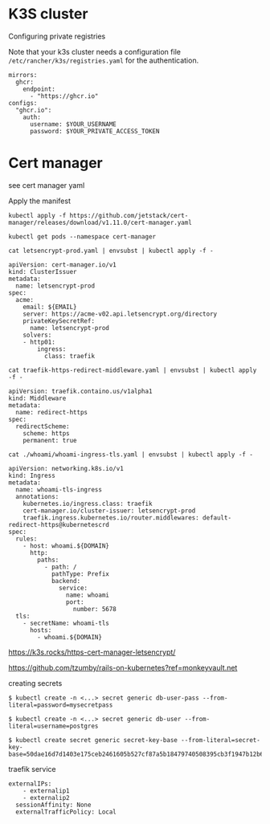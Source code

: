 # K3S cluster

Configuring private registries

Note that your k3s cluster needs a configuration file `/etc/rancher/k3s/registries.yaml` for the authentication.
```
mirrors:
  ghcr:
    endpoint:
      - "https://ghcr.io"
configs:
  "ghcr.io":
    auth:
      username: $YOUR_USERNAME
      password: $YOUR_PRIVATE_ACCESS_TOKEN
```

# Cert manager
see cert manager yaml

Apply the manifest
```
kubectl apply -f https://github.com/jetstack/cert-manager/releases/download/v1.11.0/cert-manager.yaml
```
```
kubectl get pods --namespace cert-manager
```
```
cat letsencrypt-prod.yaml | envsubst | kubectl apply -f -
```


```
apiVersion: cert-manager.io/v1
kind: ClusterIssuer
metadata:
  name: letsencrypt-prod
spec:
  acme:
    email: ${EMAIL}
    server: https://acme-v02.api.letsencrypt.org/directory
    privateKeySecretRef:
      name: letsencrypt-prod
    solvers:
    - http01:
        ingress:
          class: traefik
```

```
cat traefik-https-redirect-middleware.yaml | envsubst | kubectl apply -f -
```
```
apiVersion: traefik.containo.us/v1alpha1
kind: Middleware
metadata:
  name: redirect-https
spec:
  redirectScheme:
    scheme: https
    permanent: true
```  
```
cat ./whoami/whoami-ingress-tls.yaml | envsubst | kubectl apply -f -
```
```
apiVersion: networking.k8s.io/v1
kind: Ingress
metadata:
  name: whoami-tls-ingress
  annotations:
    kubernetes.io/ingress.class: traefik
    cert-manager.io/cluster-issuer: letsencrypt-prod
    traefik.ingress.kubernetes.io/router.middlewares: default-redirect-https@kubernetescrd
spec:
  rules:
    - host: whoami.${DOMAIN}
      http:
        paths:
          - path: /
            pathType: Prefix
            backend:
              service:
                name: whoami
                port:
                  number: 5678
  tls:
    - secretName: whoami-tls
      hosts:
        - whoami.${DOMAIN}
```

https://k3s.rocks/https-cert-manager-letsencrypt/

https://github.com/tzumby/rails-on-kubernetes?ref=monkeyvault.net


creating secrets
```
$ kubectl create -n <...> secret generic db-user-pass --from-literal=password=mysecretpass
```
```
$ kubectl create -n <...> secret generic db-user --from-literal=username=postgres
```
```
$ kubectl create secret generic secret-key-base --from-literal=secret-key-base=50dae16d7d1403e175ceb2461605b527cf87a5b18479740508395cb3f1947b12b63bad049d7d1545af4dcafa17a329be4d29c18bd63b421515e37b43ea43df64
```

traefik service
```
externalIPs:
    - externalip1
    - externalip2
  sessionAffinity: None
  externalTrafficPolicy: Local
```
